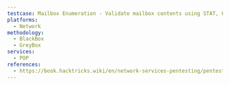 ```yaml
---
testcase: Mailbox Enumeration - Validate mailbox contents using STAT, LIST, and RETR n commands after successful login
platforms: 
  - Network
methodology: 
  - BlackBox
  - GreyBox
services:
  - POP
references:
  - https://book.hacktricks.wiki/en/network-services-pentesting/pentesting-pop.html
---
```

